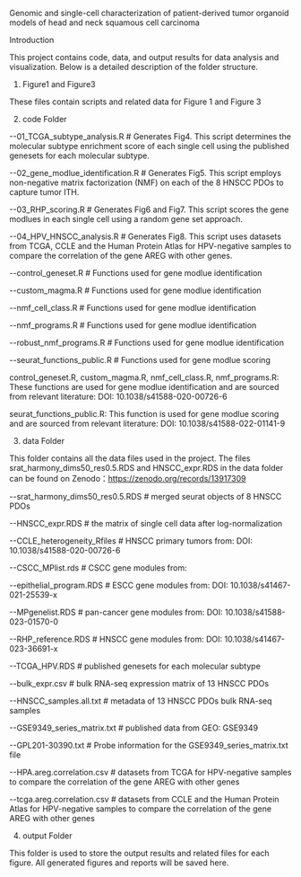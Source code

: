 Genomic and single-cell characterization of patient-derived tumor organoid models of head and neck squamous cell carcinoma


Introduction

This project contains code, data, and output results for data analysis and visualization. Below is a detailed description of the folder structure.

1. Figure1 and Figure3                

These files contain scripts and related data for Figure 1 and Figure 3

2. code Folder

--01_TCGA_subtype_analysis.R          # Generates Fig4. This script determines the molecular subtype enrichment score of each single cell using the published genesets for each molecular subtype.

--02_gene_modlue_identification.R     # Generates Fig5. This script employs non-negative matrix factorization (NMF) on each of the 8 HNSCC PDOs to capture tumor ITH.

--03_RHP_scoring.R                    # Generates Fig6 and Fig7. This script scores the gene modlues in each single cell using a random gene set approach.

--04_HPV_HNSCC_analysis.R             # Generates Fig8. This script uses datasets from TCGA, CCLE and the Human Protein Atlas for HPV-negative samples to compare the correlation of the gene AREG with other genes.

--control_geneset.R                   # Functions used for gene modlue identification

--custom_magma.R                      # Functions used for gene modlue identification

--nmf_cell_class.R                    # Functions used for gene modlue identification

--nmf_programs.R                      # Functions used for gene modlue identification

--robust_nmf_programs.R               # Functions used for gene modlue identification

--seurat_functions_public.R           # Functions used for gene modlue scoring

control_geneset.R, custom_magma.R, nmf_cell_class.R, nmf_programs.R: These functions are used for gene modlue identification and are sourced from relevant literature: DOI: 10.1038/s41588-020-00726-6

seurat_functions_public.R: This function is used for gene modlue scoring and are sourced from relevant literature: DOI: 10.1038/s41588-022-01141-9


3. data Folder
   
This folder contains all the data files used in the project. 
The files srat_harmony_dims50_res0.5.RDS and HNSCC_expr.RDS in the data folder can be found on Zenodo：https://zenodo.org/records/13917309

--srat_harmony_dims50_res0.5.RDS      # merged seurat objects of 8 HNSCC PDOs 

--HNSCC_expr.RDS                      # the matrix of single cell data after log-normalization

--CCLE_heterogeneity_Rfiles           # HNSCC primary tumors from: DOI: 10.1038/s41588-020-00726-6

--CSCC_MPlist.rds                     # CSCC gene modules from: 

--epithelial_program.RDS              # ESCC gene modules from: DOI: 10.1038/s41467-021-25539-x

--MPgenelist.RDS                      # pan-cancer gene modules from: DOI: 10.1038/s41588-023-01570-0

--RHP_reference.RDS                   # HNSCC gene modules from: DOI: 10.1038/s41467-023-36691-x

--TCGA_HPV.RDS                        # published genesets for each molecular subtype

--bulk_expr.csv                       # bulk RNA-seq expression matrix of 13 HNSCC PDOs

--HNSCC_samples.all.txt               # metadata of 13 HNSCC PDOs bulk RNA-seq samples

--GSE9349_series_matrix.txt           # published data from GEO: GSE9349

--GPL201-30390.txt                    # Probe information for the GSE9349_series_matrix.txt file

--HPA.areg.correlation.csv            # datasets from TCGA for HPV-negative samples to compare the correlation of the gene AREG with other genes

--tcga.areg.correlation.csv           # datasets from CCLE and the Human Protein Atlas for HPV-negative samples to compare the correlation of the gene AREG with other genes


4. output Folder
 
This folder is used to store the output results and related files for each figure. All generated figures and reports will be saved here.

 
